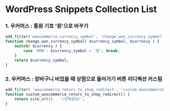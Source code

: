 # WordPress Snippets Collection List

### 1. 우커머스 : 통원 기호 '원'으로 바꾸기

```php
add_filter('woocommerce_currency_symbol', 'change_won_currency_symbol', 10, 2);
function change_won_currency_symbol( $currency_symbol, $currency ) {
    switch( $currency ) {
        case 'KRW': $currency_symbol = '원'; break;
    }
    return $currency_symbol;
}
```

### 2. 우커머스 : 장바구니 비었을 때 상점으로 돌아가기 버튼 리디랙션 커스텀

```php
add_filter( 'woocommerce_return_to_shop_redirect', 'custom_woocommerce_return_to_shop_redirect' );
function custom_woocommerce_return_to_shop_redirect() {
    return site_url() . '/전체강의/';
}
```